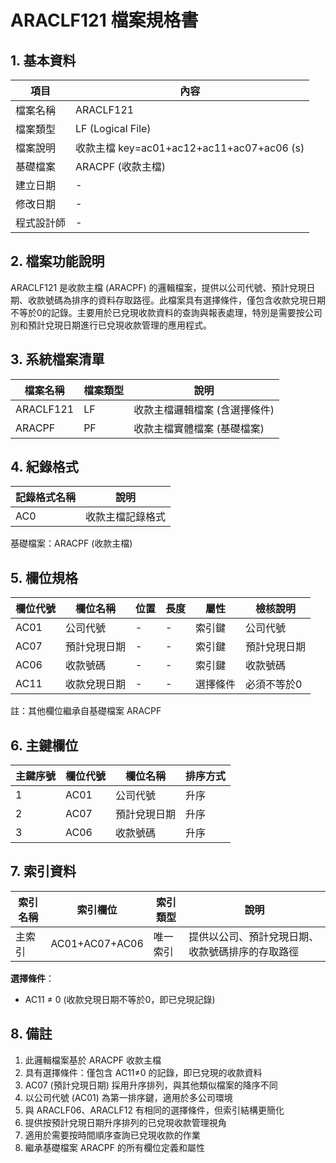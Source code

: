 # ARACLF121 檔案規格書

## 1. 基本資料

| 項目 | 內容 |
|------|------|
| 檔案名稱 | ARACLF121 |
| 檔案類型 | LF (Logical File) |
| 檔案說明 | 收款主檔 key=ac01+ac12+ac11+ac07+ac06 (s) |
| 基礎檔案 | ARACPF (收款主檔) |
| 建立日期 | - |
| 修改日期 | - |
| 程式設計師 | - |

## 2. 檔案功能說明

ARACLF121 是收款主檔 (ARACPF) 的邏輯檔案，提供以公司代號、預計兌現日期、收款號碼為排序的資料存取路徑。此檔案具有選擇條件，僅包含收款兌現日期不等於0的記錄。主要用於已兌現收款資料的查詢與報表處理，特別是需要按公司別和預計兌現日期進行已兌現收款管理的應用程式。

## 3. 系統檔案清單

| 檔案名稱 | 檔案類型 | 說明 |
|----------|----------|------|
| ARACLF121 | LF | 收款主檔邏輯檔案 (含選擇條件) |
| ARACPF | PF | 收款主檔實體檔案 (基礎檔案) |

## 4. 紀錄格式

| 記錄格式名稱 | 說明 |
|--------------|------|
| AC0 | 收款主檔記錄格式 |

基礎檔案：ARACPF (收款主檔)

## 5. 欄位規格

| 欄位代號 | 欄位名稱 | 位置 | 長度 | 屬性 | 檢核說明 |
|----------|----------|------|------|------|----------|
| AC01 | 公司代號 | - | - | 索引鍵 | 公司代號 |
| AC07 | 預計兌現日期 | - | - | 索引鍵 | 預計兌現日期 |
| AC06 | 收款號碼 | - | - | 索引鍵 | 收款號碼 |
| AC11 | 收款兌現日期 | - | - | 選擇條件 | 必須不等於0 |

註：其他欄位繼承自基礎檔案 ARACPF

## 6. 主鍵欄位

| 主鍵序號 | 欄位代號 | 欄位名稱 | 排序方式 |
|----------|----------|----------|----------|
| 1 | AC01 | 公司代號 | 升序 |
| 2 | AC07 | 預計兌現日期 | 升序 |
| 3 | AC06 | 收款號碼 | 升序 |

## 7. 索引資料

| 索引名稱 | 索引欄位 | 索引類型 | 說明 |
|----------|----------|----------|------|
| 主索引 | AC01+AC07+AC06 | 唯一索引 | 提供以公司、預計兌現日期、收款號碼排序的存取路徑 |

**選擇條件**：
- AC11 ≠ 0 (收款兌現日期不等於0，即已兌現記錄)

## 8. 備註

1. 此邏輯檔案基於 ARACPF 收款主檔
2. 具有選擇條件：僅包含 AC11≠0 的記錄，即已兌現的收款資料
3. AC07 (預計兌現日期) 採用升序排列，與其他類似檔案的降序不同
4. 以公司代號 (AC01) 為第一排序鍵，適用於多公司環境
5. 與 ARACLF06、ARACLF12 有相同的選擇條件，但索引結構更簡化
6. 提供按預計兌現日期升序排列的已兌現收款管理視角
7. 適用於需要按時間順序查詢已兌現收款的作業
8. 繼承基礎檔案 ARACPF 的所有欄位定義和屬性 